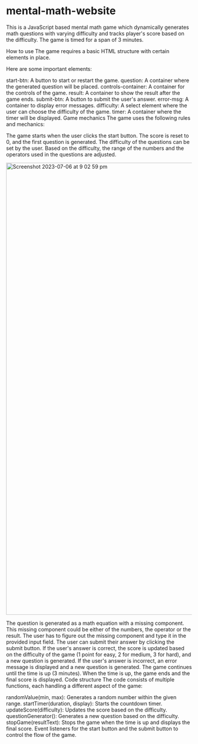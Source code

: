 # mental-math-website

This is a JavaScript based mental math game which dynamically generates math questions with varying difficulty and tracks player's score based on the difficulty. The game is timed for a span of 3 minutes.

How to use
The game requires a basic HTML structure with certain elements in place. 

Here are some important elements:

start-btn: A button to start or restart the game.
question: A container where the generated question will be placed.
controls-container: A container for the controls of the game.
result: A container to show the result after the game ends.
submit-btn: A button to submit the user's answer.
error-msg: A container to display error messages.
difficulty: A select element where the user can choose the difficulty of the game.
timer: A container where the timer will be displayed.
Game mechanics
The game uses the following rules and mechanics:

The game starts when the user clicks the start button. The score is reset to 0, and the first question is generated.
The difficulty of the questions can be set by the user. Based on the difficulty, the range of the numbers and the operators used in the questions are adjusted.

<img width="1226" alt="Screenshot 2023-07-06 at 9 02 59 pm" src="https://github.com/moeyahmed/mental-math-website/assets/97722511/bdb6f191-92ab-4964-b157-b7946e4963f4">





The question is generated as a math equation with a missing component. This missing component could be either of the numbers, the operator or the result.
The user has to figure out the missing component and type it in the provided input field.
The user can submit their answer by clicking the submit button.
If the user's answer is correct, the score is updated based on the difficulty of the game (1 point for easy, 2 for medium, 3 for hard), and a new question is generated.
If the user's answer is incorrect, an error message is displayed and a new question is generated.
The game continues until the time is up (3 minutes). When the time is up, the game ends and the final score is displayed.
Code structure
The code consists of multiple functions, each handling a different aspect of the game:

randomValue(min, max): Generates a random number within the given range.
startTimer(duration, display): Starts the countdown timer.
updateScore(difficulty): Updates the score based on the difficulty.
questionGenerator(): Generates a new question based on the difficulty.
stopGame(resultText): Stops the game when the time is up and displays the final score.
Event listeners for the start button and the submit button to control the flow of the game.

